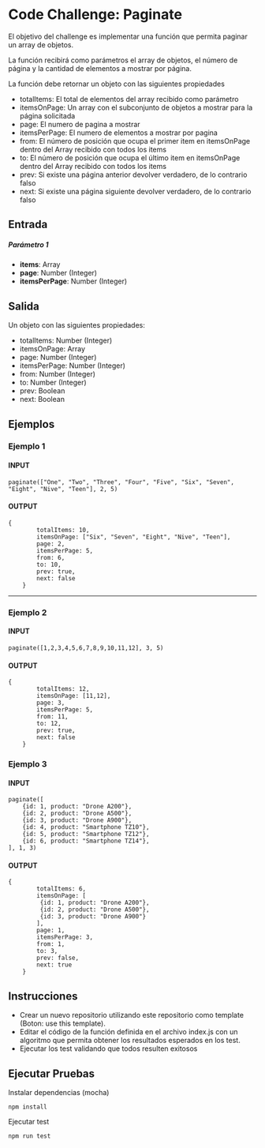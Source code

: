# Code Challenge: Paginate

El objetivo del challenge es implementar una función que permita paginar un array de objetos.

La función recibirá como parámetros el array de objetos, el número de página y la cantidad de elementos a mostrar por página.

La función debe retornar un objeto con las siguientes propiedades

- totalItems: El total de elementos del array recibido como parámetro
- itemsOnPage: Un array con el subconjunto de objetos a mostrar para la página solicitada
- page: El numero de pagina a mostrar
- itemsPerPage: El numero de elementos a mostrar por pagina
- from: El número de posición que ocupa el primer item en itemsOnPage dentro del Array recibido  con todos los items
- to: El número de posición que ocupa el último item en itemsOnPage dentro del Array recibido con todos los items
- prev: Si existe una página anterior devolver verdadero, de lo contrario falso
- next: Si existe una página siguiente devolver verdadero, de lo contrario falso

## Entrada

##### Parámetro 1
- **items**: Array
- **page**: Number (Integer)
- **itemsPerPage**: Number (Integer)

## Salida

Un objeto con las siguientes propiedades:  

- totalItems: Number (Integer)
- itemsOnPage: Array
- page:  Number (Integer)
- itemsPerPage:  Number (Integer)
- from:  Number (Integer)
- to:  Number (Integer)
- prev: Boolean
- next: Boolean

## Ejemplos

### Ejemplo 1

#### INPUT
```
paginate(["One", "Two", "Three", "Four", "Five", "Six", "Seven", "Eight", "Nive", "Teen"], 2, 5)
```
#### OUTPUT
```
{
        totalItems: 10,
        itemsOnPage: ["Six", "Seven", "Eight", "Nive", "Teen"],
        page: 2,
        itemsPerPage: 5,
        from: 6,
        to: 10,
        prev: true,
        next: false
    }
```
---

### Ejemplo 2

#### INPUT
```
paginate([1,2,3,4,5,6,7,8,9,10,11,12], 3, 5)
```
#### OUTPUT
```
{
        totalItems: 12,
        itemsOnPage: [11,12],
        page: 3,
        itemsPerPage: 5,
        from: 11,
        to: 12,
        prev: true,
        next: false
    }
```

### Ejemplo 3

#### INPUT
```
paginate([
    {id: 1, product: "Drone A200"}, 
    {id: 2, product: "Drone A500"},
    {id: 3, product: "Drone A900"}, 
    {id: 4, product: "Smartphone TZ10"},
    {id: 5, product: "Smartphone TZ12"}, 
    {id: 6, product: "Smartphone TZ14"},
], 1, 3)
```
#### OUTPUT
```
{
        totalItems: 6,
        itemsOnPage: [
         {id: 1, product: "Drone A200"}, 
         {id: 2, product: "Drone A500"},
         {id: 3, product: "Drone A900"}
        ],
        page: 1,
        itemsPerPage: 3,
        from: 1,
        to: 3,
        prev: false,
        next: true
    }
```

## Instrucciones
- Crear un nuevo repositorio utilizando este repositorio como template (Boton: use this template).
- Editar el código de la función definida en el archivo index.js con un algoritmo que permita obtener los resultados esperados en los test.
- Ejecutar los test validando que todos resulten exitosos

## Ejecutar Pruebas

Instalar dependencias (mocha)
```
npm install
```

Ejecutar test
```
npm run test
```
